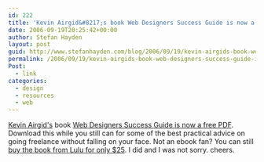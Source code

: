 ```yaml
---
id: 222
title: 'Kevin Airgid&#8217;s book Web Designers Success Guide is now a free PDF'
date: 2006-09-19T20:25:42+00:00
author: Stefan Hayden
layout: post
guid: http://www.stefanhayden.com/blog/2006/09/19/kevin-airgids-book-web-designers-success-guide-is-now-a-free-pdf/
permalink: /2006/09/19/kevin-airgids-book-web-designers-success-guide-is-now-a-free-pdf/
Post:
  - link
categories:
  - design
  - resources
  - web
---
```

<p><a href="http://www.airgid.com/">Kevin Airgid's</a> book <a href="http://book.airgid.com/">Web Designers Success Guide is now a free PDF</a>. Download this while you still can for some of the best practical advice on going freelance without falling on your face. Not an ebook fan? You can still <a href="http://www.lulu.com/content/147697">buy the book from Lulu for only $25</a>. I did and I was not sorry. cheers.
</p>
